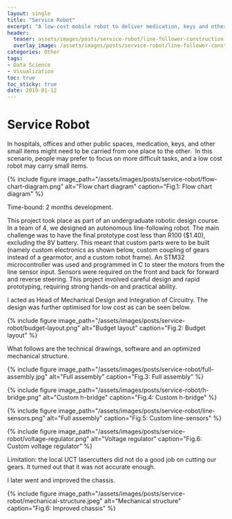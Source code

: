 ```yaml
---
layout: single
title: "Service Robot"
excerpt: "A low-cost mobile robot to deliver medication, keys and other small items."
header:
  teaser: assets/images/posts/service-robot/line-follower-construction.png
  overlay_image: /assets/images/posts/service-robot/line-follower-construction.png
categories: Other
tags:
- Data Science
- Visualization
toc: true
toc_sticky: true
date: 2019-01-12
---
```


# Service Robot

In hospitals, offices and other public spaces, medication, keys, and other small items might need to be carried from one place to the other.  In this scenario, people may prefer to focus on more difficult tasks, and a low cost  robot may carry small items.

{%
include figure
image_path="/assets/images/posts/service-robot/flow-chart-diagram.png"
alt="Flow chart diagram"
caption="Fig.1: Flow chart diagram"
%}

Time-bound: 2 months development.

This project took place as part of an undergraduate robotic design course. In a team of 4, we designed an autonomous line-following robot. The main challenge was to have the final prototype cost less than R100 ($1.40), excluding the 8V battery. This meant that custom parts were to be built (namely custom electronics as shown below, custom coupling of gears instead of a gearmotor, and a custom robot frame). An STM32 microcontroller was used and programmed in C to steer the motors from the line sensor input. Sensors were required on the front and back for forward and reverse steering. This project involved careful design and rapid prototyping, requiring strong hands-on and practical ability.


I acted as Head of Mechanical Design and Integration of Circuitry. The design was further optimised for low cost as can be seen below.

{%
include figure
image_path="/assets/images/posts/service-robot/budget-layout.png"
alt="Budget layout"
caption="Fig.2: Budget layout"
%}

What follows are the technical drawings, software and an optimized mechanical structure.

{%
include figure
image_path="/assets/images/posts/service-robot/full-assembly.jpg"
alt="Full assembly"
caption="Fig.3: Full assembly"
%}



{%
include figure
image_path="/assets/images/posts/service-robot/h-bridge.png"
alt="Custom h-bridge"
caption="Fig.4: Custom h-bridge"
%}

{%
include figure
image_path="/assets/images/posts/service-robot/line-sensors.png"
alt="Full assembly"
caption="Fig.5: Custom line-sensors"
%}

{%
include figure
image_path="/assets/images/posts/service-robot/voltage-regulator.png"
alt="Voltage regulator"
caption="Fig.6: Custom voltage regulator"
%}

Limitation: the local UCT lasercutters did not do a good job on cutting our gears. It turned out that it was not accurate enough.

I later went and improved the chassis.

{%
include figure
image_path="/assets/images/posts/service-robot/mechanical-structure.jpeg"
alt="Mechanical structure"
caption="Fig.6: Improved chassis"
%}
